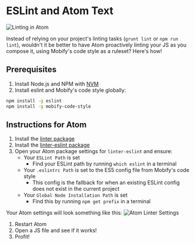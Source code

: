 # ESLint and Atom Text

![Linting in Atom](../../assets/linting-in-atom.gif "Linting in Atom")

Instead of relying on your project's linting tasks (`grunt lint` or `npm run lint`), wouldn't it be better to have Atom proactively linting your JS as you compose it, using Mobify's code style as a ruleset? Here's how!

## Prerequisites

1. Install Node.js and NPM with [NVM](https://github.com/creationix/nvm)
1. Install eslint and Mobify's code style globally:
```bash
npm install -g eslint
npm install -g mobify-code-style
```

## Instructions for Atom

1. Install the [linter package](https://atom.io/packages/linter)
1. Install the [linter-eslint package](https://atom.io/packages/linter-eslint)
1. Open your Atom package settings for `linter-eslint` and ensure:
    * Your `ESLint Path` is set
        * Find your ESLint path by running `which eslint` in a terminal
    * Your `.eslintrc Path` is set to the ES5 config file from Mobify's code style
        * This config is the fallback for when an existing ESLint config does not exist in the current project
    * Your `Global Node Installation Path` is set
        * Find this by running `npm get prefix` in a terminal

Your Atom settings will look something like this:
![Atom Linter Settings](../../assets/atom-linter-settings.png "Atom Linter Settings")

1. Restart Atom
1. Open a JS file and see if it works!
1. Profit!
